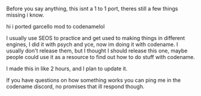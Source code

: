 Before you say anything, this isnt a 1 to 1 port, theres still a few things missing i know.

hi i ported garcello mod to codenamelol

I usually use SEOS to practice and get used to making things in different engines, I did it with psych and yce, now im doing it with codename.
I usually don't release them, but I thought I should release this one, maybe people could use it as a resource to find out how to do stuff with codename.

I made this in like 2 hours, and I plan to update it.

If you have questions on how something works you can ping me in the codename discord, no promises that ill respond though.
